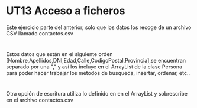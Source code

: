 # UT13 Acceso a ficheros
Este ejercicio parte del anterior, solo que los datos los recoge de un archivo CSV llamado contactos.csv 
#
Estos datos que están en el siguiente orden [Nombre,Apellidos,DNI,Edad,Calle,CodigoPostal,Provincia],se encuentran separado por una "," y así los incluye en el ArrayList de la clase Persona para poder hacer trabajar los métodos de busqueda, insertar, ordenar, etc..
#
Otra opción de escritura utiliza lo definido en en el ArrayList y sobrescribe en el archivo contactos.csv


